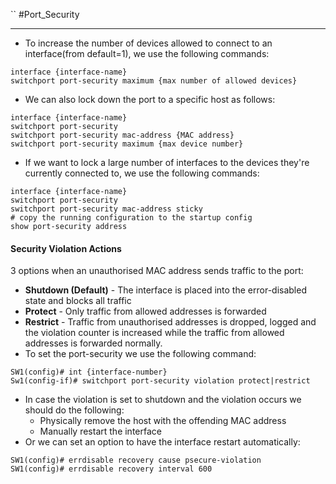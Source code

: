 ``
#Port_Security
***

- To increase the number of devices allowed to connect to an interface(from default=1), we use the following commands:

```
interface {interface-name}
switchport port-security maximum {max number of allowed devices}
```

- We can also lock down the port to a specific host as follows:
```
interface {interface-name}
switchport port-security
switchport port-security mac-address {MAC address}
switchport port-security maximum {max device number}
```

- If we want to lock a large number of interfaces to the devices they're currently connected to, we use the following commands:
```
interface {interface-name}
switchport port-security
switchport port-security mac-address sticky
# copy the running configuration to the startup config
show port-security address
```


#### Security Violation Actions

3 options when an unauthorised MAC address sends traffic to the port:
- **Shutdown (Default)** - The interface is placed into the error-disabled state and blocks all traffic
- **Protect** - Only traffic from allowed addresses is forwarded
- **Restrict** - Traffic from unauthorised addresses is dropped, logged and the violation counter is increased while the traffic from allowed addresses is forwarded normally.
- To set the port-security we use the following command:
```
SW1(config)# int {interface-number}
Sw1(config-if)# switchport port-security violation protect|restrict
```
- In case the violation is set to shutdown and the violation occurs we should do the following:
	- Physically remove the host with the offending MAC address
	- Manually restart the interface
- Or we can set an option to have the interface restart automatically:
```
SW1(config)# errdisable recovery cause psecure-violation
SW1(config)# errdisable recovery interval 600
```